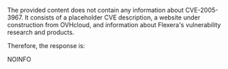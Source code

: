 The provided content does not contain any information about CVE-2005-3967. It consists of a placeholder CVE description, a website under construction from OVHcloud, and information about Flexera's vulnerability research and products.

Therefore, the response is:

NOINFO